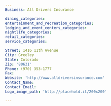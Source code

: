 ```yaml
---
Business: All Drivers Insurance

dining_categories:
entertainment_and_recreation_categories:
lodging_and_event_centers_categories:
nightlife_categories:
retail_categories:
service_categories:

Street: 1416 11th Avenue
City: Greeley
State: Colorado
Zip: '80631'
Phone: (970) 353-1777
Fax:
Website: 'http://www.alldriversinsurance.com'
Contact_Name:
Contact_Email:
Logo_image_path: 'http://placehold.it/200x200'

---
```



